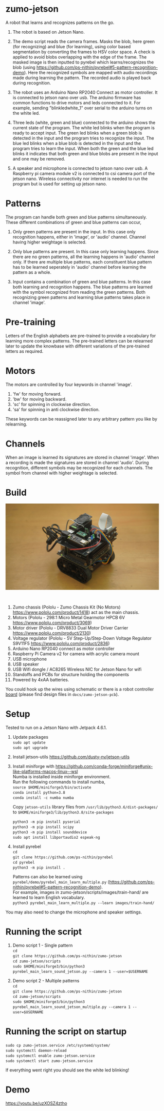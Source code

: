 # zumo-jetson

A robot that learns and recognizes patterns on the go.

1. The robot is based on Jetson Nano.

2. The demo script reads the camera frames. Masks the blob, here green (for recognizing) and blue (for learning), using color based segmentation by converting the frames to HSV color space. A check is applied to avoid blobs overlapping with the edge of the frame. The masked image is then inputted to pyrebel which learns/recognizes the blob (using https://github.com/ps-nithin/pyrebel#5-pattern-recognition-demo). Here the recognized symbols are mapped with audio recordings made during learning the pattern. The recorded audio is played back during recognition.

3. The robot uses an Arduino Nano RP2040 Connect as motor controller. It is connected to jetson nano over usb. The arduino firmware has common functions to drive motors and leds connected to it. For example, sending "blinkledwhite_1" over serial to the arduino turns on the white led.

4. Three leds (white, green and blue) connected to the arduino shows the current state of the program. The white led blinks when the program is ready to accept input. The green led blinks when a green blob is detected in the input and the program tries to recognize the input. The blue led blinks when a blue blob is detected in the input and the program tries to learn the input. When both the green and the blue led blinks it indicates that both green and blue blobs are present in the input and one may be removed.

5. A speaker and microphone is connected to jetson nano over usb. A Raspberry pi camera module v2 is connected to csi camera port of the jetson nano. Wireless connectivity nor internet is needed to run the program but is used for setting up jetson nano.

# Patterns
The program can handle both green and blue patterns simultaneously. These different combinations of green and blue patterns can occur,

1. Only green patterns are present in the input.
In this case only recognition happens, either in 'image', or 'audio' channel. Channel having higher weightage is selected.

2. Only blue patterns are present.
In this case only learning happens. Since there are no green patterns, all the learning happens in 'audio' channel only. If there are multiple blue patterns, each constituent blue pattern has to be learned seperately in 'audio' channel before learning the pattern as a whole. 

3. Input contains a combination of green and blue patterns.
In this case both learning and recognition happens. The blue patterns are learned with the symbol recognized from reading the green patterns. Both recognizing green patterns and learning blue patterns takes place in channel 'image'.

# Pre-training
Letters of the English alphabets are pre-trained to provide a vocabulary for learning more complex patterns. The pre-trained letters can be relearned later to update the knowbase with different variations of the pre-trained letters as required. 

# Motors
The motors are controlled by four keywords in channel 'image'. 
1. 'fw' for moving forward.
2. 'bw' for moving backward.
3. 'sc' for spinning in clockwise direction.
4. 'sa' for spinning in anti clockwise direction.

These keywords can be reassigned later to any arbitrary pattern you like by relearning.

# Channels
When an image is learned its signatures are stored in channel 'image'. When a recording is made the signatures are stored in channel 'audio'. During recognition, different symbols may be recognized for each channels. The symbol from channel with higher weightage is selected.

# Build
<p align="center"><img src="images/photo1.jpg"></img></p><br>

1. Zumo chassis (Pololu - Zumo Chassis Kit (No Motors) https://www.pololu.com/product/1418) act as the main chassis.
2. Motors (Pololu - 298:1 Micro Metal Gearmotor HPCB 6V https://www.pololu.com/product/3069)
3. Motor driver (Pololu - DRV8833 Dual Motor Driver Carrier https://www.pololu.com/product/2130)
4. Voltage regulator (Pololu - 5V Step-Up/Step-Down Voltage Regulator S9V11F5 https://www.pololu.com/product/2836)
5. Arduino Nano RP2040 connect as motor controller
6. Raspberry Pi Camera v2 for camera with acrylic camera mount
7. USB microphone
8. USB speaker
9. USB Wifi dongle / AC8265 Wireless NIC for Jetson Nano for wifi
10. Standoffs and PCBs for structure holding the components
11. Powered by 4xAA batteries.

You could hook up the wires using schematic or there is a robot controller <a href="docs/photo-pcb.jpg">board</a> (please find design files in `docs/zumo-jetson-pcb`).

# Setup
Tested to run on a Jetson Nano with Jetpack 4.6.1.
1. Update packages<br>
`sudo apt update`<br>
`sudo apt upgrade`<br>

2. Install jetson-utils
https://github.com/dusty-nv/jetson-utils

3. Install miniforge with https://github.com/conda-forge/miniforge#unix-like-platforms-macos-linux--wsl<br>
     Numba is installed inside miniforge environment.<br>
     Run the following commands to install numba,<br>
     `source $HOME/miniforge3/bin/activate`<br>
     `conda install python=3.8`<br>
     `conda install -c numba numba`<br>
     
     Copy `jetson-utils` library files from `/usr/lib/python3.6/dist-packages/` to `$HOME/miniforge3/lib/python3.8/site-packages`<br>

     `python3 -m pip install pyserial`<br>
     `python3 -m pip install scipy`<br>
     `python3 -m pip install sounddevice`<br>
     `sudo apt install libportaudio2 espeak-ng`<br>
    
4. Install pyrebel<br>
   `cd`<br>
   `git clone https://github.com/ps-nithin/pyrebel`<br>
   `cd pyrebel`<br>
   `python3 -m pip install .`<br>
   
   Patterns can also be learned using `pyrebel/demo/pyrebel_main_learn_multiple.py` (https://github.com/ps-nithin/pyrebel#5-pattern-recognition-demo).<br>
   For example, images in zumo-jetson/scripts/images/train-hand/ are learned to learn English vocabulary.<br>
   `python3 pyrebel_main_learn_multiple.py --learn images/train-hand/`


You may also need to change the microphone and speaker settings.

# Running the script
1. Demo script 1 - Single pattern<br>
`cd`<br>
`git clone https://github.com/ps-nithin/zumo-jetson`<br>
`cd zumo-jetson/scripts`<br>
`sudo $HOME/miniforge3/bin/python3 pyrebel_main_learn_sound_jetson.py --camera 1 --user=$USERNAME`<br>

2. Demo script 2 - Multiple patterns<br>
`cd`<br>
`git clone https://github.com/ps-nithin/zumo-jetson`<br>
`cd zumo-jetson/scripts`<br>
`sudo $HOME/miniforge3/bin/python3 pyrebel_main_learn_sound_jetson_multiple.py --camera 1 --user=$USERNAME`<br>

# Running the script on startup
`sudo cp zumo-jetson.service /etc/systemd/system/`<br>
`sudo systemctl daemon-reload`<br>
`sudo systemctl enable zumo-jetson.service`<br>
`sudo systemctl start zumo-jetson.service`<br>

If everything went right you should see the white led blinking!

# Demo
https://youtu.be/uzXOSZ4ztho

